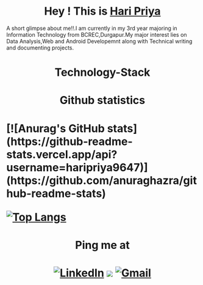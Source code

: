 <h1 align="center">Hey ! This is <a href="https://www.linkedin.com/in/hari-priya-207207191/">Hari Priya</a></h1>
A short glimpse about me!!.I am currently in my 3rd year majoring in Information Technology from BCREC,Durgapur.My major interest lies on Data Analysis,Web and Android Developemnt along with Technical writing and documenting projects.

<h1 align="center">Technology-Stack</h1>

<h1 align="center"> Github statistics<h1>
[![Anurag's GitHub stats](https://github-readme-stats.vercel.app/api?username=haripriya9647)](https://github.com/anuraghazra/github-readme-stats)

[![Top Langs](https://github-readme-stats.vercel.app/api/top-langs/?username=haripriya9647&layout=compact)](https://github.com/haripriya9647/github-readme-stats)

<h1 align="center">Ping me at<h1>
<div align="center">
<a  href="https://www.linkedin.com/in/hari-priya-207207191/" target="_blank"><img alt="LinkedIn" src="https://img.shields.io/badge/linkedin%20-%230077B5.svg?&style=for-the-badge&logo=linkedin&logoColor=white" /></a>
<a href="https://twitter.com/Haripri86007496" target="_blank"><img src="https://img.shields.io/badge/twitter-%2300acee.svg?&style=for-the-badge&logo=twitter&logoColor=white&alt=twitter" /></a>
<a href="mailto:haripriya2k01@gmail.com"><img  alt="Gmail" src="https://img.shields.io/badge/Gmail-D14836?style=for-the-badge&logo=gmail&logoColor=white" />
</div>

